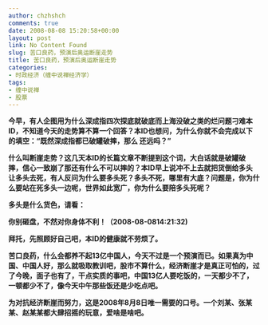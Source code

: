 ```yaml
---
author: chzhshch
comments: true
date: 2008-08-08 15:20:58+00:00
layout: post
link: No Content Found
slug: 苦口良药，预演后奥运断崖走势
title: 苦口良药，预演后奥运断崖走势
categories:
- 时政经济（缠中说禅经济学）
tags:
- 缠中说禅
- 股票
---
```


			

**今早，有人企图用为什么深成指四次探底就破底而上海没破之类的烂问题刁难本ID，不知道今天的走势算不算一个回答？本ID也想问，为什么你就不会完成以下的填空：“既然深成指都已破罐破摔，那么    还远吗？”**

**什么叫断崖走势？这几天本ID的长篇文章不断提到这个词，大白话就是破罐破摔，信心一致崩了那还有什么不可以摔的？本ID早上说冲不上去就把货倒给多头让多头去死，有人反问为什么要多头死？多头不死，哪里有大底？问题是，你为什么要站在死多头一边呢，世界如此宽广，你为什么要陪多头死呢？**

**多头是什么货色，请看：**

**你别砸盘，不然对你身体不利！（2008-08-0814:21:32)**

**拜托，先照顾好自己吧，本ID的健康就不劳烦了。**

**苦口良药，什么会都养不起13亿中国人，今天不过是一个预演而已。如果真为中国、中国人好，那么就吸取教训吧，股市不算什么，经济断崖才是真正可怕的，过了今晚，面子也有了，干点实质的事吧，中国13亿人要吃饭的，一天都少不了，一顿都少不了，像今天中午那些饭还是少吃点吧。**

**为对抗经济断崖而努力，这是2008年8月8日唯一需要的口号。一个刘某、张某某、赵某某都大肆招摇的玩意，爱啥是啥吧。**
